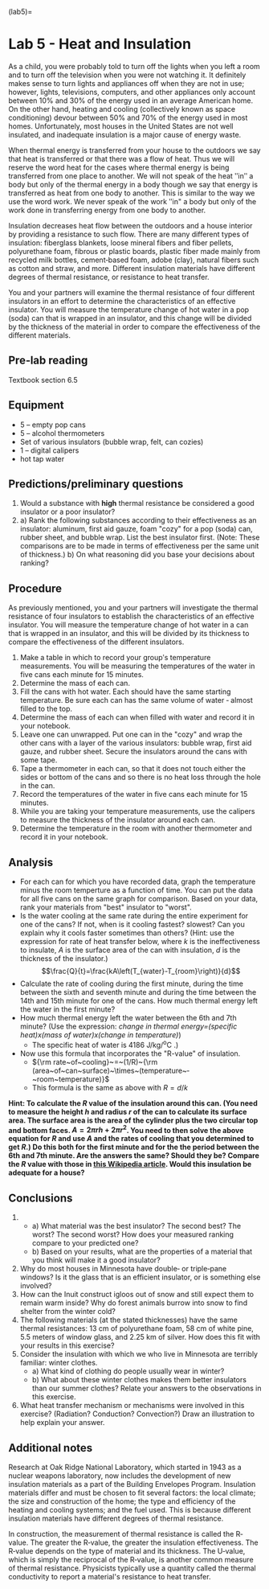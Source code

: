 (lab5)=
# Lab 5 - Heat and Insulation

As a child, you were probably told to turn off the lights when you left a room and to turn off the television when you were not watching it. It definitely makes sense to turn lights and appliances off when they are not in use; however, lights, televisions, computers, and other appliances only account between 10% and 30% of the energy used in an average American home. On the other hand, heating and cooling (collectively known as space conditioning) devour between 50% and 70% of the energy used in most homes. Unfortunately, most houses in the United States are not well insulated, and inadequate insulation is a major cause of energy waste.

When thermal energy is transferred from your house to the outdoors we say that heat is transferred or that there was a flow of heat. Thus we will reserve the word heat for the cases where thermal energy is being transferred from one place to another. We will not speak of the heat ʺinʺ a body but only of the thermal energy in a body though we say that energy is transferred as heat from one body to another. This is similar to the way we use the word work. We never speak of the work ʺin" a body but only of the work done in transferring energy from one body to another.

Insulation decreases heat flow between the outdoors and a house interior by providing a resistance to such flow. There are many different types of insulation: fiberglass blankets, loose mineral fibers and fiber pellets, polyurethane foam, fibrous or plastic boards, plastic fiber made mainly from recycled milk bottles, cement‐based foam, adobe (clay), natural fibers such as cotton and straw, and more. Different insulation materials have different degrees of thermal resistance, or resistance to heat transfer.

You and your partners will examine the thermal resistance of four different insulators in an effort to determine the characteristics of an effective insulator. You will measure the temperature change of hot water in a pop (soda) can that is wrapped in an insulator, and this change will be divided by the thickness of the material in order to compare the effectiveness of the different materials.

## Pre‐lab reading

Textbook section 6.5

## Equipment

* 5 – empty pop cans
* 5 – alcohol thermometers 
* Set of various insulators (bubble wrap, felt, can cozies)
* 1 – digital calipers 
* hot tap water

## Predictions/preliminary questions

1. Would a substance with **high** thermal resistance be considered a good insulator or a poor insulator?
2. a) Rank the following substances according to their effectiveness as an insulator: aluminum, first aid gauze, foam "cozy" for a pop (soda) can, rubber sheet, and bubble wrap. List the best insulator first. (Note: These comparisons are to be made in terms of effectiveness per the same unit of thickness.) b) On what reasoning did you base your decisions about ranking?

## Procedure

As previously mentioned, you and your partners will investigate the thermal resistance of four insulators to establish the characteristics of an effective insulator. You will measure the temperature change of hot water in a can that is wrapped in an insulator, and this will be divided by its thickness to compare the effectiveness of the different insulators.

1. Make a table in which to record your groupʹs temperature measurements. You will be measuring the temperatures of the water in five cans each minute for 15 minutes.
2. Determine the mass of each can.
3. Fill the cans with hot water. Each should have the same starting temperature. Be sure each can has the same volume of water ‐ almost filled to the top.
4. Determine the mass of each can when filled with water and record it in your notebook.
5. Leave one can unwrapped. Put one can in the "cozy" and wrap the other cans with a layer of the various insulators: bubble wrap, first aid gauze, and rubber sheet. Secure the insulators around the cans with some tape.
6. Tape a thermometer in each can, so that it does not touch either the sides or bottom of the cans and so there is no heat loss through the hole in the can.
7. Record the temperatures of the water in five cans each minute for 15 minutes.
8. While you are taking your temperature measurements, use the calipers to measure the thickness of the insulator around each can.
9. Determine the temperature in the room with another thermometer and record it in your notebook.

## Analysis

* For each can for which you have recorded data, graph the temperature minus the room temperture as a function of time. You can put the data for all five cans on the same graph for comparison. Based on your data, rank your materials from "best" insulator to "worst".
* Is the water cooling at the same rate during the entire experiment for one of the cans? If not, when is it cooling fastest? slowest? Can you explain why it cools faster sometimes than others? (Hint: use the expression for rate of heat transfer below, where $k$ is the ineffectiveness to insulate, $A$ is the surface area of the can with insulation, $d$ is the thickness of the insulator.)
$$\frac{Q}{t}=\frac{kA\left(T_{water}-T_{room}\right)}{d}$$
* Calculate the rate of cooling during the first minute, during the time between the sixth and seventh minute and during the time between the 14th and 15th minute for one of the cans. How much thermal energy left the water in the first minute?
* How much thermal energy left the water between the 6th and 7th minute? (Use the expression: *change in thermal energy=(specific heat)x(mass of water)x(change in temperature)*)
	* The specific heat of water is 4186 J/kg/<sup>o</sup>C .)
* Now use this formula that incorporates the "R-value" of insulation.
	* ${\rm rate~of~cooling}~=~(1/R)~{\rm (area~of~can~surface)~\times~(temperature~‐~room~temperature)}$
	* This formula is the same as above with $R =d/k$

**Hint: To calculate the $R$ value of the insulation around this can. (You need to measure the height $h$ and radius $r$ of the can to calculate its surface area. The surface area is the area of the cylinder plus the two circular top and bottom faces. $A=2\pi rh + 2\pi r^2$. You need to then solve the above equation for $R$ and use $A$ and the rates of cooling that you determined to get $R$.) Do this both for the first minute and for the the period between the 6th and 7th minute. Are the answers the same? Should they be? Compare the $R$ value with those in [this Wikipedia article](https://en.wikipedia.org/wiki/R-value_(insulation)#Typical_R-values). Would this insulation be adequate for a house?**

## Conclusions

1. 
	* a) What material was the best insulator? The second best? The worst? The second worst? How does your measured ranking compare to your predicted one?
	* b) Based on your results, what are the properties of a material that you think will make it a good insulator?
2. Why do most houses in Minnesota have double‐ or triple‐pane windows? Is it the glass that is an efficient insulator, or is something else involved?
3. How can the Inuit construct igloos out of snow and still expect them to remain warm inside? Why do forest animals burrow into snow to find shelter from the winter cold?
4. The following materials (at the stated thicknesses) have the same thermal resistances: 13 cm of polyurethane foam, 58 cm of white pine, 5.5 meters of window glass, and 2.25 km of silver. How does this fit with your results in this exercise?
5. Consider the insulation with which we who live in Minnesota are terribly familiar: winter clothes.
	* a) What kind of clothing do people usually wear in winter?
	* b) What about these winter clothes makes them better insulators than our summer clothes? Relate your answers to the observations in this exercise.
6. What heat transfer mechanism or mechanisms were involved in this exercise? (Radiation? Conduction? Convection?) Draw an illustration to help explain your answer.

## Additional notes

Research at Oak Ridge National Laboratory, which started in 1943 as a nuclear weapons laboratory, now includes the development of new insulation materials as a part of the Building Envelopes Program. Insulation materials differ and must be chosen to fit several factors: the local climate; the size and construction of the home; the type and efficiency of the heating and cooling systems; and the fuel used. This is because different insulation materials have different degrees of thermal resistance.

In construction, the measurement of thermal resistance is called the R‐value. The greater the R‐value, the greater the insulation effectiveness. The R‐value depends on the type of material and its thickness. The U‐value, which is simply the reciprocal of the R‐value, is another common measure of thermal resistance. Physicists typically use a quantity called the thermal conductivity to report a material's resistance to heat transfer.